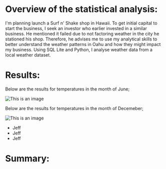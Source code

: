 # Overview of the statistical analysis:
I'm planning launch a Surf n' Shake shop in Hawaii. To get initial capital to start the business, I seek an investor who earlier invested in a similar business. He mentioned it failed due to not factoring weather in the city he stationed his shop. Therefore, he advises me to use my analytical skills to better understand the weather patterns in Oahu and how they might impact my business. Using SQL Lite and Python, I analyse weather data from a local weather dataset. 

# Results:

Below are the results for temperatures in the month of June; 

![This is an image]()


Below are the results for temperatures in the month of Decemeber; 

![This is an image]()


* Jeff
* Jeff
* Jeff




# Summary:
